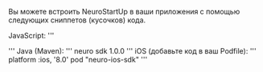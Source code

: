 Вы можете встроить NeuroStartUp в ваши приложения с помощью следующих сниппетов (кусочков) кода.

JavaScript:
'''
<script src="https://localhost/neuro.sdk.min.js"></script>
'''
Java (Maven):
'''
<dependency>
  <groupId>neuro</groupId>
  <artifactId>sdk</artifactId>
  <version>1.0.0</version>
</dependency>
'''
iOS (добавьте код в ваш Podfile):
'''
platform :ios, '8.0'
pod "neuro-ios-sdk"
'''
